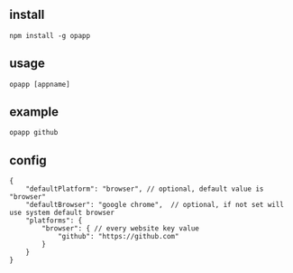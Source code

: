 ## install
```
npm install -g opapp
```

## usage
```
opapp [appname]
```

## example
```
opapp github
```

## config 
```
{
    "defaultPlatform": "browser", // optional, default value is "browser"
    "defaultBrowser": "google chrome",  // optional, if not set will use system default browser
    "platforms": {
        "browser": { // every website key value
            "github": "https://github.com"
        }
    }
}
```